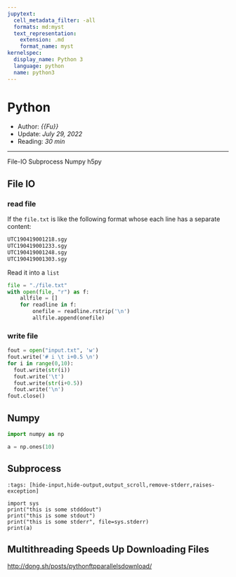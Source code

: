 ```yaml
---
jupytext:
  cell_metadata_filter: -all
  formats: md:myst
  text_representation:
    extension: .md
    format_name: myst
kernelspec:
  display_name: Python 3
  language: python
  name: python3
---
```


# Python

- Author: *{{Fu}}*
- Update: *July 29, 2022*
- Reading: *30 min*

---


File-IO Subprocess Numpy h5py 


## File IO

### read file


If the `file.txt` is like the following format whose each line has a separate content:

```bash
UTC190419001218.sgy
UTC190419001233.sgy
UTC190419001248.sgy
UTC190419001303.sgy
```

Read it into a `list`

```python
file = "./file.txt"
with open(file, "r") as f:
    allfile = []
    for readline in f:
        onefile = readline.rstrip('\n')
        allfile.append(onefile)
```

### write file

```python
fout = open("input.txt", 'w') 
fout.write('# i \t i+0.5 \n')
for i in range(0,10):
  fout.write(str(i)) 
  fout.write('\t')
  fout.write(str(i+0.5)) 
  fout.write('\n')
fout.close()
```

## Numpy

```python
import numpy as np

a = np.ones(10)
```


## Subprocess


```{code-cell} ipython3
:tags: [hide-input,hide-output,output_scroll,remove-stderr,raises-exception]

import sys
print("this is some stdddout")
print("this is some stdout")
print("this is some stderr", file=sys.stderr)
print(a)
```

## Multithreading Speeds Up Downloading Files

http://dong.sh/posts/pythonftpparallelsdownload/

